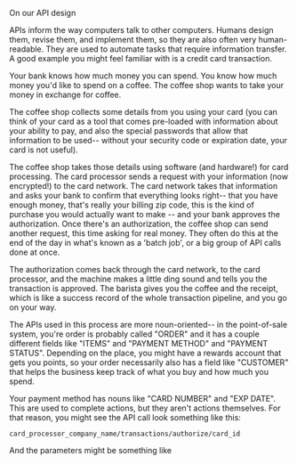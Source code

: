 On our API design

APIs inform the way computers talk to other computers. Humans design them, revise them, and implement them, so they are also often very human-readable. They are used to automate tasks that require information transfer. A good example you might feel familiar with is a credit card transaction.

Your bank knows how much money you can spend. You know how much money you'd like to spend on a coffee. The coffee shop wants to take your money in exchange for coffee.

The coffee shop collects some details from you using your card (you can think of your card as a tool that comes pre-loaded with information about your ability to pay, and also the special passwords that allow that information to be used-- without your security code or expiration date, your card is not useful).

The coffee shop takes those details using software (and hardware!) for card processing. The card processor sends a request with your information (now encrypted!) to the card network. The card network takes that information and asks your bank to confirm that everything looks right-- that you have enough money, that's really your billing zip code, this is the kind of purchase you would actually want to make -- and your bank approves the authorization. Once there's an authorization, the coffee shop can send another request, this time asking for real money. They often do this at the end of the day in what's known as a 'batch job', or a big group of API calls done at once.

The authorization comes back through the card network, to the card processor, and the machine makes a little ding sound and tells you the transaction is approved. The barista gives you the coffee and the receipt, which is like a success record of the whole transaction pipeline, and you go on your way.

The APIs used in this process are more noun-oriented-- in the point-of-sale system, you're order is probably called "ORDER" and it has a couple different fields like "ITEMS" and "PAYMENT METHOD" and "PAYMENT STATUS". Depending on the place, you might have a rewards account that gets you points, so your order necessarily also has a field like "CUSTOMER" that helps the business keep track of what you buy and how much you spend.

Your payment method has nouns like "CARD NUMBER" and "EXP DATE". This are used to complete actions, but they aren't actions themselves. For that reason, you might see the API call look something like this: 

`card_processor_company_name/transactions/authorize/card_id`

And the parameters might be something like 


